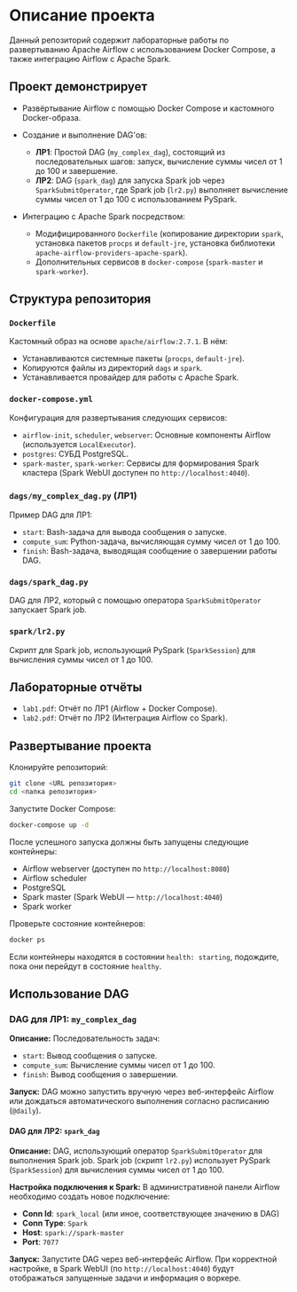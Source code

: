 # Описание проекта

Данный репозиторий содержит лабораторные работы по развертыванию Apache Airflow с использованием Docker Compose, а также интеграцию Airflow с Apache Spark.

## Проект демонстрирует

- Развёртывание Airflow с помощью Docker Compose и кастомного Docker-образа.

- Создание и выполнение DAG'ов:
  - **ЛР1**: Простой DAG (`my_complex_dag`), состоящий из последовательных шагов: запуск, вычисление суммы чисел от 1 до 100 и завершение.
  - **ЛР2**: DAG (`spark_dag`) для запуска Spark job через `SparkSubmitOperator`, где Spark job (`lr2.py`) выполняет вычисление суммы чисел от 1 до 100 с использованием PySpark.

- Интеграцию с Apache Spark посредством:
  - Модифицированного `Dockerfile` (копирование директории `spark`, установка пакетов `procps` и `default-jre`, установка библиотеки `apache-airflow-providers-apache-spark`).
  - Дополнительных сервисов в `docker-compose` (`spark-master` и `spark-worker`).

## Структура репозитория

### `Dockerfile`

Кастомный образ на основе `apache/airflow:2.7.1`. В нём:

- Устанавливаются системные пакеты (`procps`, `default-jre`).
- Копируются файлы из директорий `dags` и `spark`.
- Устанавливается провайдер для работы с Apache Spark.

### `docker-compose.yml`

Конфигурация для развертывания следующих сервисов:

- `airflow-init`, `scheduler`, `webserver`: Основные компоненты Airflow (используется `LocalExecutor`).
- `postgres`: СУБД PostgreSQL.
- `spark-master`, `spark-worker`: Сервисы для формирования Spark кластера (Spark WebUI доступен по `http://localhost:4040`).

### `dags/my_complex_dag.py` (ЛР1)

Пример DAG для ЛР1:

- `start`: Bash-задача для вывода сообщения о запуске.
- `compute_sum`: Python-задача, вычисляющая сумму чисел от 1 до 100.
- `finish`: Bash-задача, выводящая сообщение о завершении работы DAG.

### `dags/spark_dag.py`

DAG для ЛР2, который с помощью оператора `SparkSubmitOperator` запускает Spark job.

### `spark/lr2.py`

Скрипт для Spark job, использующий PySpark (`SparkSession`) для вычисления суммы чисел от 1 до 100.

## Лабораторные отчёты

- `lab1.pdf`: Отчёт по ЛР1 (Airflow + Docker Compose).
- `lab2.pdf`: Отчёт по ЛР2 (Интеграция Airflow со Spark).

## Развертывание проекта

Клонируйте репозиторий:

```bash
git clone <URL репозитория>
cd <папка репозитория>
```

Запустите Docker Compose:

```bash
docker-compose up -d
```

После успешного запуска должны быть запущены следующие контейнеры:

- Airflow webserver (доступен по `http://localhost:8080`)
- Airflow scheduler
- PostgreSQL
- Spark master (Spark WebUI — `http://localhost:4040`)
- Spark worker

Проверьте состояние контейнеров:

```bash
docker ps
```

Если контейнеры находятся в состоянии `health: starting`, подождите, пока они перейдут в состояние `healthy`.

## Использование DAG

### DAG для ЛР1: `my_complex_dag`

**Описание:**
Последовательность задач:

- `start`: Вывод сообщения о запуске.
- `compute_sum`: Вычисление суммы чисел от 1 до 100.
- `finish`: Вывод сообщения о завершении.

**Запуск:**
DAG можно запустить вручную через веб-интерфейс Airflow или дождаться автоматического выполнения согласно расписанию (`@daily`).

#### DAG для ЛР2: `spark_dag`

**Описание:**
DAG, использующий оператор `SparkSubmitOperator` для выполнения Spark job.
Spark job (скрипт `lr2.py`) использует PySpark (`SparkSession`) для вычисления суммы чисел от 1 до 100.

**Настройка подключения к Spark:**
В административной панели Airflow необходимо создать новое подключение:

- **Conn Id**: `spark_local` (или иное, соответствующее значению в DAG)
- **Conn Type**: `Spark`
- **Host**: `spark://spark-master`
- **Port**: `7077`

**Запуск:**
Запустите DAG через веб-интерфейс Airflow. При корректной настройке, в Spark WebUI (по `http://localhost:4040`) будут отображаться запущенные задачи и информация о воркере.
